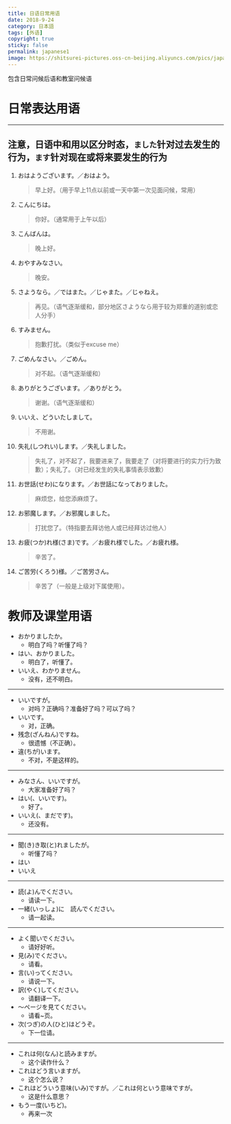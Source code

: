 ```yaml
---
title: 日语日常用语
date: 2018-9-24
category: 日本語
tags: [外语]
copyright: true
sticky: false
permalink: japanese1
image: https://shitsurei-pictures.oss-cn-beijing.aliyuncs.com/pics/japanese1.jpg
---
```


包含日常问候后语和教室问候语

<!--more-->

# 日常表达用语

---
注意，日语中和用以区分时态，`ました`针对过去发生的行为，`ます`针对现在或将来要发生的行为
---

1. おはようございます。／おはよう。
	> 早上好。（用于早上11点以前或一天中第一次见面问候，常用）
2. こんにちは。
	> 你好。（通常用于上午以后）
3. こんばんは。
	> 晚上好。
4. おやすみなさい。
	> 晚安。
5. さようなら。／ではまた。／じゃまた。／じゃねえ。
	> 再见。（语气逐渐缓和，部分地区さようなら用于较为郑重的道别或恋人分手）
6. すみません。
	> 抱歉打扰。（类似于excuse me）
7. ごめんなさい。／ごめん。
	> 对不起。（语气逐渐缓和）
8. ありがとうございます。／ありがとう。
	> 谢谢。（语气逐渐缓和）
8. いいえ、どういたしまして。
	> 不用谢。
9. 失礼(しつれい)します。／失礼しました。
	> 失礼了，对不起了，我要进来了，我要走了（对将要进行的实力行为致歉）；失礼了。（对已经发生的失礼事情表示致歉）
10. お世話(せわ)になります。／お世話になっておりました。
	> 麻烦您，给您添麻烦了。
11. お邪魔します。／お邪魔しました。
	> 打扰您了。（特指要去拜访他人或已经拜访过他人）
12. お疲(つか)れ様(さま)です。／お疲れ様でした。／お疲れ様。
	> 辛苦了。
13. ご苦労(くろう)様。／ご苦労さん。
	> 辛苦了（一般是上级对下属使用）。

# 教师及课堂用语

- おかりましたか。
	- 明白了吗？听懂了吗？
- はい、おかりました。
	- 明白了，听懂了。
- いいえ、わかりません。
	- 没有，还不明白。

---

- いいですが。
	- 对吗？正确吗？准备好了吗？可以了吗？
- いいです。
	- 对，正确。
- 残念(ざんねん)ですね。
	- 很遗憾（不正确）。
- 違(ちが)います。
	- 不对，不是这样的。

---

- みなさん、いいですが。
	- 大家准备好了吗？
- はい(、いいです)。
	- 好了。
- いいえ(、まだです)。
	- 还没有。

---

- 聞(き)き取(と)れましたが。
	- 听懂了吗？
- はい
- いいえ

---

- 読(よ)んでください。
	- 请读一下。
- 一緒(いっしょ)に　読んでください。
	- 请一起读。

---

- よく聞いでください。
	- 请好好听。
- 見(み)でください。
	- 请看。
- 言(い)ってください。
	- 请说一下。
- 訳(やく)してください。
	- 请翻译一下。
- ～ページを見てください。
	- 请看~页。
- 次(つぎ)の人(ひと)はどうぞ。
	- 下一位请。

---

- これは何(なん)と読みますが。
	- 这个读作什么？
- これはどう言いますが。
	- 这个怎么说？
- これはどういう意味(いみ)ですが。／これは何という意味ですが。
	- 这是什么意思？
- もう一度(いちど)。
	- 再来一次